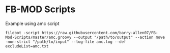 # FB-MOD Scripts

Example using amc script
```
filebot -script https://raw.githubusercontent.com/barry-allen07/FB-Mod-Scripts/master/amc.groovy --output "/path/to/output" --action move -non-strict "/path/to/input" --log-file amc.log --def excludeList=amc.txt



